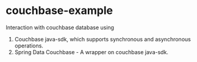 # couchbase-example
Interaction with couchbase database using
1. Couchbase java-sdk, which supports synchronous and asynchronous operations.
2. Spring Data Couchbase - A wrapper on couchbase java-sdk.

